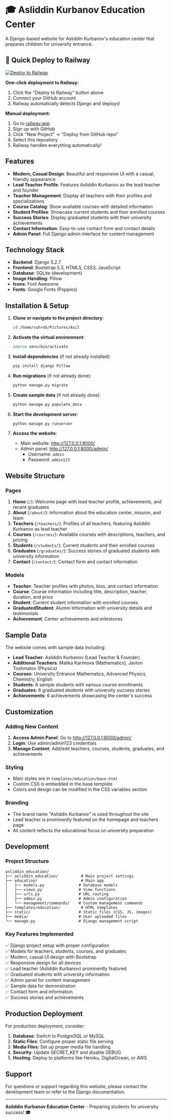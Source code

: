 # 🎓 Asliddin Kurbanov Education Center

A Django-based website for Asliddin Kurbanov's education center that prepares children for university entrance.

## 🚀 Quick Deploy to Railway

[![Deploy to Railway](https://railway.app/button.svg)](https://railway.app/template/your-template-id)

**One-click deployment to Railway:**
1. Click the "Deploy to Railway" button above
2. Connect your GitHub account
3. Railway automatically detects Django and deploys!

**Manual deployment:**
1. Go to [railway.app](https://railway.app)
2. Sign up with GitHub
3. Click "New Project" → "Deploy from GitHub repo"
4. Select this repository
5. Railway handles everything automatically!

## Features

- **Modern, Casual Design**: Beautiful and responsive UI with a casual, friendly appearance
- **Lead Teacher Profile**: Features Asliddin Kurbanov as the lead teacher and founder
- **Teacher Management**: Display all teachers with their profiles and specializations
- **Course Catalog**: Show available courses with detailed information
- **Student Profiles**: Showcase current students and their enrolled courses
- **Success Stories**: Display graduated students with their university achievements
- **Contact Information**: Easy-to-use contact form and contact details
- **Admin Panel**: Full Django admin interface for content management

## Technology Stack

- **Backend**: Django 5.2.7
- **Frontend**: Bootstrap 5.3, HTML5, CSS3, JavaScript
- **Database**: SQLite (development)
- **Image Handling**: Pillow
- **Icons**: Font Awesome
- **Fonts**: Google Fonts (Poppins)

## Installation & Setup

1. **Clone or navigate to the project directory**:
   ```bash
   cd /home/suhrob/Pictures/Asil
   ```

2. **Activate the virtual environment**:
   ```bash
   source venv/bin/activate
   ```

3. **Install dependencies** (if not already installed):
   ```bash
   pip install django Pillow
   ```

4. **Run migrations** (if not already done):
   ```bash
   python manage.py migrate
   ```

5. **Create sample data** (if not already done):
   ```bash
   python manage.py populate_data
   ```

6. **Start the development server**:
   ```bash
   python manage.py runserver
   ```

7. **Access the website**:
   - Main website: http://127.0.0.1:8000/
   - Admin panel: http://127.0.0.1:8000/admin/
     - Username: `admin`
     - Password: `admin123`

## Website Structure

### Pages

1. **Home** (`/`): Welcome page with lead teacher profile, achievements, and recent graduates
2. **About** (`/about/`): Information about the education center, mission, and team
3. **Teachers** (`/teachers/`): Profiles of all teachers, featuring Asliddin Kurbanov as lead teacher
4. **Courses** (`/courses/`): Available courses with descriptions, teachers, and pricing
5. **Students** (`/students/`): Current students and their enrolled courses
6. **Graduates** (`/graduates/`): Success stories of graduated students with university information
7. **Contact** (`/contact/`): Contact form and contact information

### Models

- **Teacher**: Teacher profiles with photos, bios, and contact information
- **Course**: Course information including title, description, teacher, duration, and price
- **Student**: Current student information with enrolled courses
- **GraduatedStudent**: Alumni information with university details and testimonials
- **Achievement**: Center achievements and milestones

## Sample Data

The website comes with sample data including:

- **Lead Teacher**: Asliddin Kurbanov (Lead Teacher & Founder)
- **Additional Teachers**: Malika Karimova (Mathematics), Javlon Toshmatov (Physics)
- **Courses**: University Entrance Mathematics, Advanced Physics, Chemistry, English
- **Students**: 8 sample students with various course enrollments
- **Graduates**: 6 graduated students with university success stories
- **Achievements**: 6 achievements showcasing the center's success

## Customization

### Adding New Content

1. **Access Admin Panel**: Go to http://127.0.0.1:8000/admin/
2. **Login**: Use admin/admin123 credentials
3. **Manage Content**: Add/edit teachers, courses, students, graduates, and achievements

### Styling

- Main styles are in `templates/education/base.html`
- Custom CSS is embedded in the base template
- Colors and design can be modified in the CSS variables section

### Branding

- The brand name "Asliddin Kurbanov" is used throughout the site
- Lead teacher is prominently featured on the homepage and teachers page
- All content reflects the educational focus on university preparation

## Development

### Project Structure

```
asliddin_education/
├── asliddin_education/          # Main project settings
├── education/                   # Main app
│   ├── models.py               # Database models
│   ├── views.py                # View functions
│   ├── urls.py                 # URL routing
│   ├── admin.py                # Admin configuration
│   └── management/commands/    # Custom management commands
├── templates/education/         # HTML templates
├── static/                     # Static files (CSS, JS, images)
├── media/                      # User uploaded files
└── manage.py                   # Django management script
```

### Key Features Implemented

✅ Django project setup with proper configuration  
✅ Models for teachers, students, courses, and graduates  
✅ Modern, casual UI design with Bootstrap  
✅ Responsive design for all devices  
✅ Lead teacher (Asliddin Kurbanov) prominently featured  
✅ Graduated students with university information  
✅ Admin panel for content management  
✅ Sample data for demonstration  
✅ Contact form and information  
✅ Success stories and achievements  

## Production Deployment

For production deployment, consider:

1. **Database**: Switch to PostgreSQL or MySQL
2. **Static Files**: Configure proper static file serving
3. **Media Files**: Set up proper media file handling
4. **Security**: Update SECRET_KEY and disable DEBUG
5. **Hosting**: Deploy to platforms like Heroku, DigitalOcean, or AWS

## Support

For questions or support regarding this website, please contact the development team or refer to the Django documentation.

---

**Asliddin Kurbanov Education Center** - Preparing students for university success! 🎓
